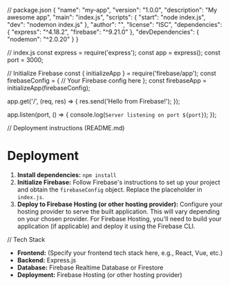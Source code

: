 // package.json
{
  "name": "my-app",
  "version": "1.0.0",
  "description": "My awesome app",
  "main": "index.js",
  "scripts": {
    "start": "node index.js",
    "dev": "nodemon index.js"
  },
  "author": "",
  "license": "ISC",
  "dependencies": {
    "express": "^4.18.2",
    "firebase": "^9.21.0"
  },
  "devDependencies": {
    "nodemon": "^2.0.20"
  }
}


// index.js
const express = require('express');
const app = express();
const port = 3000;

// Initialize Firebase
const { initializeApp } = require('firebase/app');
const firebaseConfig = {
  // Your Firebase config here
};
const firebaseApp = initializeApp(firebaseConfig);

app.get('/', (req, res) => {
  res.send('Hello from Firebase!');
});

app.listen(port, () => {
  console.log(`Server listening on port ${port}`);
});


// Deployment instructions (README.md)
# Deployment

1. **Install dependencies:** `npm install`
2. **Initialize Firebase:**  Follow Firebase's instructions to set up your project and obtain the `firebaseConfig` object.  Replace the placeholder in `index.js`.
3. **Deploy to Firebase Hosting (or other hosting provider):**  Configure your hosting provider to serve the built application.  This will vary depending on your chosen provider.  For Firebase Hosting, you'll need to build your application (if applicable) and deploy it using the Firebase CLI.


// Tech Stack
* **Frontend:**  (Specify your frontend tech stack here, e.g., React, Vue, etc.)
* **Backend:** Express.js
* **Database:** Firebase Realtime Database or Firestore
* **Deployment:** Firebase Hosting (or other hosting provider)

